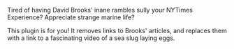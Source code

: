 Tired of having David Brooks' inane rambles sully your NYTimes Experience? Appreciate strange marine life?

This plugin is for you! It removes links to Brooks' articles, and replaces them with a link to a fascinating video of a sea slug laying eggs.

